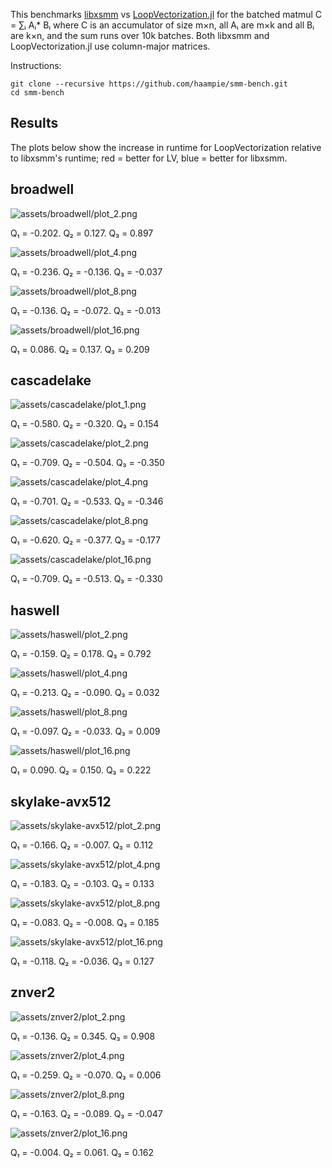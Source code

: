 This benchmarks [libxsmm](https://github.com/hfp/libxsmm) vs [LoopVectorization.jl](https://github.com/JuliaSIMD/LoopVectorization.jl) for the batched matmul C = ∑ᵢ Aᵢ* Bᵢ where C is an accumulator of size m×n, all Aᵢ are m×k and all Bᵢ are k×n, and the sum runs over 10k batches. Both libxsmm and LoopVectorization.jl use column-major matrices.

Instructions:

```console
git clone --recursive https://github.com/haampie/smm-bench.git
cd smm-bench
```

## Results

The plots below show the increase in runtime for LoopVectorization relative to libxsmm's runtime; red = better for LV, blue = better for libxsmm.

<!-- results -->
## broadwell

![assets/broadwell/plot_2.png](assets/broadwell/plot_2.png)

Q₁ = -0.202.  Q₂ = 0.127.  Q₃ = 0.897

![assets/broadwell/plot_4.png](assets/broadwell/plot_4.png)

Q₁ = -0.236.  Q₂ = -0.136.  Q₃ = -0.037

![assets/broadwell/plot_8.png](assets/broadwell/plot_8.png)

Q₁ = -0.136.  Q₂ = -0.072.  Q₃ = -0.013

![assets/broadwell/plot_16.png](assets/broadwell/plot_16.png)

Q₁ = 0.086.  Q₂ = 0.137.  Q₃ = 0.209


## cascadelake

![assets/cascadelake/plot_1.png](assets/cascadelake/plot_1.png)

Q₁ = -0.580.  Q₂ = -0.320.  Q₃ = 0.154

![assets/cascadelake/plot_2.png](assets/cascadelake/plot_2.png)

Q₁ = -0.709.  Q₂ = -0.504.  Q₃ = -0.350

![assets/cascadelake/plot_4.png](assets/cascadelake/plot_4.png)

Q₁ = -0.701.  Q₂ = -0.533.  Q₃ = -0.346

![assets/cascadelake/plot_8.png](assets/cascadelake/plot_8.png)

Q₁ = -0.620.  Q₂ = -0.377.  Q₃ = -0.177

![assets/cascadelake/plot_16.png](assets/cascadelake/plot_16.png)

Q₁ = -0.709.  Q₂ = -0.513.  Q₃ = -0.330


## haswell

![assets/haswell/plot_2.png](assets/haswell/plot_2.png)

Q₁ = -0.159.  Q₂ = 0.178.  Q₃ = 0.792

![assets/haswell/plot_4.png](assets/haswell/plot_4.png)

Q₁ = -0.213.  Q₂ = -0.090.  Q₃ = 0.032

![assets/haswell/plot_8.png](assets/haswell/plot_8.png)

Q₁ = -0.097.  Q₂ = -0.033.  Q₃ = 0.009

![assets/haswell/plot_16.png](assets/haswell/plot_16.png)

Q₁ = 0.090.  Q₂ = 0.150.  Q₃ = 0.222


## skylake-avx512

![assets/skylake-avx512/plot_2.png](assets/skylake-avx512/plot_2.png)

Q₁ = -0.166.  Q₂ = -0.007.  Q₃ = 0.112

![assets/skylake-avx512/plot_4.png](assets/skylake-avx512/plot_4.png)

Q₁ = -0.183.  Q₂ = -0.103.  Q₃ = 0.133

![assets/skylake-avx512/plot_8.png](assets/skylake-avx512/plot_8.png)

Q₁ = -0.083.  Q₂ = -0.008.  Q₃ = 0.185

![assets/skylake-avx512/plot_16.png](assets/skylake-avx512/plot_16.png)

Q₁ = -0.118.  Q₂ = -0.036.  Q₃ = 0.127


## znver2

![assets/znver2/plot_2.png](assets/znver2/plot_2.png)

Q₁ = -0.136.  Q₂ = 0.345.  Q₃ = 0.908

![assets/znver2/plot_4.png](assets/znver2/plot_4.png)

Q₁ = -0.259.  Q₂ = -0.070.  Q₃ = 0.006

![assets/znver2/plot_8.png](assets/znver2/plot_8.png)

Q₁ = -0.163.  Q₂ = -0.089.  Q₃ = -0.047

![assets/znver2/plot_16.png](assets/znver2/plot_16.png)

Q₁ = -0.004.  Q₂ = 0.061.  Q₃ = 0.162
